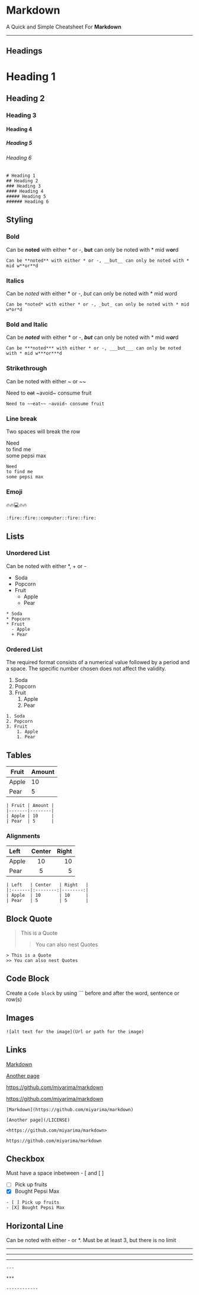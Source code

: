 # Markdown
A Quick and Simple Cheatsheet For **Markdown**

---

## Headings

# Heading 1
## Heading 2
### Heading 3
#### Heading 4
##### Heading 5
###### Heading 6

```
# Heading 1
## Heading 2
### Heading 3
#### Heading 4
##### Heading 5
###### Heading 6
```

## Styling

### Bold

Can be **noted** with either * or -, __but__ can only be noted with * mid w**or**d

```
Can be **noted** with either * or -, __but__ can only be noted with * mid w**or**d
```

### Italics

Can be *noted* with either * or -, _but_ can only be noted with * mid w*or*d

```
Can be *noted* with either * or -, _but_ can only be noted with * mid w*or*d
```

### Bold and Italic

Can be ***noted*** with either * or -, ___but___ can only be noted with * mid w***or***d

```
Can be ***noted*** with either * or -, ___but___ can only be noted with * mid w***or***d
```

### Strikethrough

Can be noted with either ~ or ~~

Need to ~~eat~~ ~avoid~ consume fruit

```
Need to ~~eat~~ ~avoid~ consume fruit
```

### Line break

Two spaces will break the row

Need  
to find me  
some pepsi max

```
Need  
to find me  
some pepsi max
```

### Emoji

:fire::fire::computer::fire::fire:

```
:fire::fire::computer::fire::fire:
```

## Lists

### Unordered List

Can be noted with either *, + or -

* Soda
* Popcorn
* Fruit
  - Apple
  + Pear
 
```
* Soda
* Popcorn
* Fruit
  - Apple
  + Pear
```

### Ordered List

The required format consists of a numerical value followed by a period and a space. The specific number chosen does not affect the validity.

1. Soda
2. Popcorn
3. Fruit
    1. Apple
    1. Pear

```
1. Soda
2. Popcorn
3. Fruit
    1. Apple
    1. Pear
```

## Tables
| Fruit | Amount |
|-------|--------|
| Apple | 10     |
| Pear  | 5      |

```
| Fruit | Amount |
|-------|--------|
| Apple | 10     |
| Pear  | 5      |
```

### Alignments

| Left   | Center   | Right   |
|:-------|:--------:|--------:|
| Apple  | 10       | 10      |
| Pear   | 5        | 5       |

```
| Left   | Center   | Right   |
|:-------|:--------:|--------:|
| Apple  | 10       | 10      |
| Pear   | 5        | 5       |
```

## Block Quote

> This is a Quote
>> You can also nest Quotes

```
> This is a Quote
>> You can also nest Quotes
```

## Code Block

Create a ``` Code block ``` by using ``` before and after the word, sentence or row(s)

## Images

```
![alt text for the image](Url or path for the image)
```

## Links

[Markdown](https://github.com/miyarima/markdown)

[Another page](/LICENSE)

<https://github.com/miyarima/markdown>

https://github.com/miyarima/markdown

```
[Markdown](https://github.com/miyarima/markdown)

[Another page](/LICENSE)

<https://github.com/miyarima/markdown>

https://github.com/miyarima/markdown
```

## Checkbox

Must have a space inbetween - [ and [ ]

- [ ] Pick up fruits
- [X] Bought Pepsi Max

```
- [ ] Pick up fruits
- [X] Bought Pepsi Max
```

## Horizontal Line

Can be noted with either - or *. Must be at least 3, but there is no limit

---

***

------------

```
---

***

------------
```
